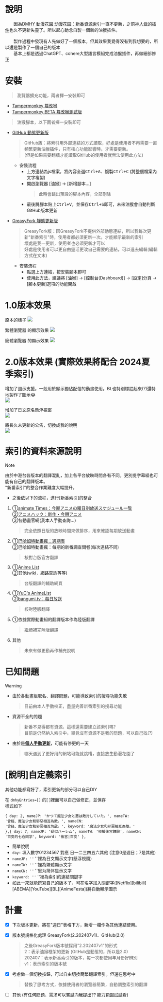 # 說明
　　因為[DMHY 動漫花園 动漫花园：新番資源索引](https://share.dmhy.org/)一直不更新，之前[神人做的插件](https://greasyfork.org/zh-CN/scripts/403045-dmhy-bangumi-current-season/)也久不更新失靈了。所以起心動念自製一個新的油猴插件。<br><br>
　　製作過程中發現有人先做好了一個版本。但其效果我覺得沒有到我想要的，所以還是製作了一個自己的版本<br>
　　基本上都是透過ChatGPT、cohere大型語言模組完成油猴插件，再做細部修正<br>

# 安裝
>瀏覽器擴充功能，兩者擇一安裝即可
- [Tampermonkey 篡改猴](https://chrome.google.com/webstore/detail/tampermonkey/dhdgffkkebhmkfjojejmpbldmpobfkfo)
- [Tampermonkey BETA 篡改猴測試版](https://chrome.google.com/webstore/detail/tampermonkey-beta/gcalenpjmijncebpfijmoaglllgpjagf)
>油猴腳本，以下兩者擇一安裝即可
- [GitHub 動態更新版](https://raw.githubusercontent.com/rinsaika/dmhy-/main/DMHY-ShinnBannGumi_Index.js)
  >GitHub版：將索引用外部連結的方式讀取，好處是使用者不再需要一直頻繁更新油猴插件，只有核心功能影響時，才需要更新。<br>(但是如果需要翻牆才能讀取GitHub的使用者就無法使用此方法)
  - 安裝流程
    - 上方連結為js檔案，將內容全選<kbd>Ctrl+A</kbd>、複製<kbd>Ctrl+C</kbd> (將整個檔案內文字複製)
    - 開啟瀏覽器 [油猴] → [新增腳本...]
      >此時會跳出預設的腳本內容，全部刪除
    - 最後將腳本貼上<kbd>Ctrl+V</kbd>，並保存<kbd>Ctrl+S</kbd>即可，未來油猴會自動判斷GitHub版本更新
      
- [GreasyFork 靜態更新版](https://greasyfork.org/zh-TW/scripts/493955-dmhy%E6%96%B0%E7%95%AA%E8%B3%87%E6%BA%90%E7%B4%A2%E5%BC%95-%E4%BF%AE%E6%AD%A3)
  >GreasyFork版：因GreasyFork不提供外部動態連結，所以我每次更新"新番索引"時，使用者都必須更新一次。才能顯示最新的索引<br>
  >壞處是我一更新，使用者也必須更新才可以<br>
  >好處是使用者可以更自由靈活更改自己需要的連結，可以進去編輯(編輯方式在文末)
  - 安裝流程
    - 點選上方連結，按<kbd>安裝腳本</kbd>即可
    - 使用此方法，建議將 [油猴] → [控制台(Dashboard)] →  [設定]分頁 → [腳本更新]選項的功能開啟
   

# 1.0版本效果
原本的樣子
![](https://raw.githubusercontent.com/rinsaika/dmhy-/main/%E5%8E%9F%E6%9C%AC.webp)

繁體瀏覽器 的顯示效果
![](https://raw.githubusercontent.com/rinsaika/dmhy-/main/%E7%B9%81%E9%AB%94.webp)

簡體瀏覽器 的顯示效果
![](https://raw.githubusercontent.com/rinsaika/dmhy-/main/%E7%B0%A1%E9%AB%94.webp)

# 2.0版本效果 (實際效果將配合 2024夏季索引)
增加了圖示支援，一般用於顯示獨佔配信的動畫使用，BL也特別標註起來(?)還特地製作了圖示😂<br>
![](https://raw.githubusercontent.com/rinsaika/dmhy-/main/img/2.0%E5%A2%9E%E5%8A%A0%E5%9C%96%E7%A4%BA%E9%A1%AF%E7%A4%BA.webp)

增加了日文原名懸浮視窗<br>
![](https://raw.githubusercontent.com/rinsaika/dmhy-/main/img/2.0%E7%95%B6%E6%BB%91%E9%BC%A0%E7%A7%BB%E5%8B%95%E5%88%B0%E8%B6%85%E9%80%A3%E7%B5%90%E6%99%82%EF%BC%8C%E9%A1%AF%E7%A4%BA%E6%97%A5%E6%96%87%E5%90%8D.webp)

將長久未更新的公告，切換成我的說明<br>
![](https://raw.githubusercontent.com/rinsaika/dmhy-/main/img/2.0%E4%BF%AE%E6%94%B9%E5%85%AC%E5%91%8A%E6%AC%84(%E8%AE%8A%E6%88%90%E6%88%91%E7%9A%84%E7%89%88%E6%9C%AC).webp)

# 索引的資料來源說明
> [!NOTE]
> 由於中港台各版本的翻譯混亂，加上各平台放映時間各有不同。更別提字幕組也可能有自己的翻譯版本。<br>
> "新番索引"的整合作業難度大幅提升。

* 之後依以下的流程，進行[新番索引]的整合
1. ①[animate Times：今期アニメの曜日別放送スケジュール一覧](https://www.animatetimes.com/tag/details.php?id=1392)<br>
   ②[アニメハック：新作・今期アニメ](https://anime.eiga.com/program/)<br>
   ③各動畫官網(我本人手動查詢...)
    >完全依照日版的放映時間來做排序，用來確認每期放送動畫
3. ①[巴哈姆特動畫瘋：週期表](https://ani.gamer.com.tw/)<br>
   ②巴哈姆特動畫瘋：每期的新番調查問卷(每次連結不同)
    >核對台版官方翻譯
4. ①[Anime List](https://acgntaiwan.github.io/Anime-List/)<br>
   ②其他(wiki，網路查詢等等)
    >台版翻譯的輔助網頁
5. ①[YuC's AnimeList](https://yuc.wiki/)<br>
   ②[bangumi.tv：每日放送](https://bgmlist.com/)
    >核對陸版翻譯
6. ①依據實際動畫組的翻譯版本作為陸版翻譯
    >繼續補完陸版翻譯
8. 其他
    >未來有做更動再作補充說明

# 已知問題
> [!WARNING]
> * 由於各動畫組取名、翻譯問題，可能導致索引的搜尋功能失敗
>    >目前由本人手動校正，盡量完善新番索引的搜尋功能
> * 資源不全的問題
>    >新番不見得都有資源。這樣還需要建立該索引嗎?<br>
>    >目前是仍然納入索引中，畢竟沒有資源不是我的問題，可以自己找(?)
> * 由於是<b><u>個人手動更新</u></b>，可能有停更的一天
>    >哪天遇到了更好用的網站可能就跳槽，直接放生動漫花園了

# [說明]自定義索引
其他功能都寫好了，索引更新的部分可以自己DIY

在 <code>dmhyEntries=[]</code> 的\[ \]裡面可以自己做修正，並保存<br>
樣式如下<br>

<code>{
  day: 2,
  nameJP: 'かつて魔法少女と悪は敵対していた。',
  nameTW: '曾經、魔法少女和邪惡相互為敵。',
  nameCN: '曾经、魔法少女和邪恶相互为敌。',
  keyword: '魔法少女和邪惡相互為敵。'
},{
  day: 7,
  nameJP: '疑似ハーレム',
  nameTW: '模擬後宮體驗',
  nameCN: '百变的七仓同学',
  keyword: '後宮|百变'
},</code>

- 簡單說明
- <code>day:</code> 填入數字01234567 對應 日一二三四五六其他 (注意0是週日；7是其他)
- <code>nameJP: ''</code>  ''裡為日文顯示文字(懸浮視窗)
- <code>nameTW: ''</code>  ''裡為繁體顯示文字
- <code>nameCN: ''</code>  ''里为简体显示文字
- <code>keyword: ''</code> ''裡為索引的連結關鍵字
- 如此一來就能撰寫自己的版本了，可在名字加入關鍵字([Netflix][bilibili][ABEMA][YouTube][BL][AnimeFesta])將自動顯示圖示

# 計畫
- [X] 下次版本更新，將在"週日"表格下方，新增一欄作為其他連結使用。
- [X] 版本號規格化處理 GreasyFork(2.202407v1)、GitHub(2.0)
     > 之後GreasyFork版本號採用"2.202407v1"的形式<br>
     > 2：表示油猴框架的更新 (GitHub是動態的，所以是2.0)<br>
     > 202407：表示新番索引的版本，每一次都使用年月份好辨別<br>
     > v1：表示索引的版本號
- [X] 考慮做一個切換按鈕，可以自由切換簡繁翻譯索引。但還在思考中
     > 替換了思考方式，依據使用者的瀏覽器簡繁，自動調整索引的翻譯
- [ ] 其他 (有任何問題，需求可以嘗試向我提出?? 能力範圍試試看)



